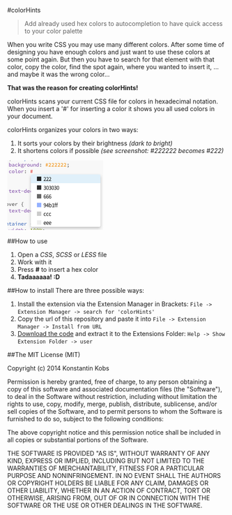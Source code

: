 #colorHints
> Add already used hex colors to autocompletion to have quick access to your color palette

When you write CSS you may use many different colors. After some time of designing you have enough colors and just want to use these colors at some point again. But then you have to search for that element with that color, copy the color, find the spot again, where you wanted to insert it, ... and maybe it was the wrong color...

**That was the reason for creating colorHints!**

colorHints scans your current CSS file for colors in hexadecimal notation. When you insert a '#' for inserting a color it shows you all used colors in your document.

colorHints organizes your colors in two ways:

1. It sorts your colors by their brightness *(dark to bright)*
2. It shortens colors if possible *(see screenshot: #222222 becomes #222)*

![screenshot](screenshots/screenshot1.png)

##How to use

1. Open a *CSS*, *SCSS* or *LESS* file
2. Work with it
3. Press **#** to insert a hex color
4. **Tadaaaaaa! :D**

##How to install
There are three possible ways:

1. Install the extension via the Extension Manager in Brackets: ```File -> Extension Manager -> search for 'colorHints'```
2. Copy the url of this repository and paste it into ```File -> Extension Manager -> Install from URL```
3. [Download the code](https://github.com/konstantinkobs/brackets-colorHints/archive/master.zip) and extract it to the Extensions Folder: ```Help -> Show Extension Folder -> user```

##The MIT License (MIT)

Copyright (c) 2014 Konstantin Kobs

Permission is hereby granted, free of charge, to any person obtaining a copy
of this software and associated documentation files (the "Software"), to deal
in the Software without restriction, including without limitation the rights
to use, copy, modify, merge, publish, distribute, sublicense, and/or sell
copies of the Software, and to permit persons to whom the Software is
furnished to do so, subject to the following conditions:

The above copyright notice and this permission notice shall be included in
all copies or substantial portions of the Software.

THE SOFTWARE IS PROVIDED "AS IS", WITHOUT WARRANTY OF ANY KIND, EXPRESS OR
IMPLIED, INCLUDING BUT NOT LIMITED TO THE WARRANTIES OF MERCHANTABILITY,
FITNESS FOR A PARTICULAR PURPOSE AND NONINFRINGEMENT. IN NO EVENT SHALL THE
AUTHORS OR COPYRIGHT HOLDERS BE LIABLE FOR ANY CLAIM, DAMAGES OR OTHER
LIABILITY, WHETHER IN AN ACTION OF CONTRACT, TORT OR OTHERWISE, ARISING FROM,
OUT OF OR IN CONNECTION WITH THE SOFTWARE OR THE USE OR OTHER DEALINGS IN
THE SOFTWARE.
